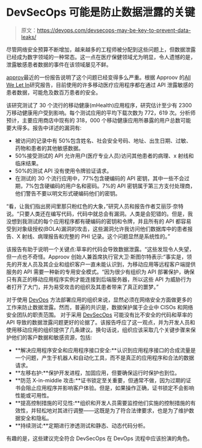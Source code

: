 # DevSecOps 可能是防止数据泄露的关键

> 原文：<https://devops.com/devsecops-may-be-key-to-prevent-data-leaks/>

尽管网络安全预算不断增加，越来越多的工程师被分配到这些问题上，但数据泄露已经成为数字领域的一种常态。这一点在医疗保健领域尤为明显，令人遗憾的是，泄露敏感患者数据的事件在该领域屡见不鲜。

[approv](https://www.approov.io/)最近的一份报告说明了这个问题已经变得多么严重。根据 Approov 的[All We Let In](https://approov.io/mhealth/hacking)研究报告，目前使用的许多移动医疗应用程序都在通过 API 泄露敏感的患者数据，可能危及数百万患者的安全。

该研究测试了 30 个流行的移动健康(mHealth)应用程序，研究估计至少有 2300 万移动健康用户受到影响。每个测试应用的平均下载次数为 772，619 次。分析师预计，主要应用商店中现有的 318，000 个移动健康应用所暴露的用户总数可能要大得多。报告中详述的漏洞有:

*   被访问的记录中有 50%包含姓名、社会安全号码、地址、出生日期、过敏、药物和患者的其他敏感数据。
*   50%接受测试的 API 允许用户(医疗专业人员)访问其他患者的病理、x 射线和临床结果。
*   50%的测试 API 没有使用令牌验证请求。
*   在测试的 30 个流行应用中，77%包含硬编码的 API 密钥，其中一些不会过期，7%包含硬编码的用户名和密码。7%的 API 密钥属于第三方支付处理商，他们警告不要以明文形式硬编码他们的密钥。

“看，让我们指出房间里那只粉红色的大象，”研究人员和报告作者艾丽莎·奈特说。“只要人类还在编写代码，代码中就总会有漏洞。人类是会犯错的。但是，我没想到我测试的每个应用程序都有硬编码的密钥和令牌，并且所有的 API 都容易受到对象级授权(BOLA)漏洞的攻击，这些漏洞允许我访问他们数据库中的患者报告、X 射线、病理报告和完整的 PHI 记录。这个问题显然是系统性的。”

该报告有助于说明一个关键点:草率的代码会导致数据泄露。“这些发现令人失望，但一点也不奇怪。Approov 创始人兼首席执行官大卫·斯图尔特表示:“事实是，领先的开发人员及其企业和组织客户一直未能认识到，为移动应用等远程客户端提供服务的 API 需要一种新的专用安全模式。“因为很少有组织为 API 部署保护，确保只有真正的移动应用程序实例才能连接到后端服务器，所以这些 API 为威胁行为者打开了大门，并为易受攻击的组织及其患者带来了真正的噩梦。”

对于使用 [DevOps](https://devops.com/?s=DevOps) 方法部署应用的组织来说，显然必须在网络安全方面做更多的工作来防止数据泄露。然而，普遍的共识是，数据保护属于企业中 CISOs 和网络安全团队的职责范围。 对于采用 [DevSecOps](https://devops.com/?s=DevSecOps) 可能没有比不安全的代码和草率的 API 导致的数据泄露问题更好的论据了。该报告呼应了这一观点，并为开发人员和使用移动应用的组织提供了几条建议。换句话说，组织应该采取几个关键步骤来保护他们的客户数据和敏感资源，包括:

*   **解决应用程序安全和应用程序接口安全:**认识到应用程序接口的合成流量是一个问题，产生于机器人和自动化工具，而不是真正的应用程序和合法的数据请求。
*   **左移右护:**保护开发进程，加固应用，但要确保运行时保护也到位。
*   **防范 X-in-middle 攻击:**证书锁定至关重要，但通常不做，因为过期的证书会阻止应用程序并影响客户体验。但是，如果操作正确，证书锁定不会影响性能或可用性。
*   **提高控制措施的可见性:**组织和开发人员需要监控他们实施的控制措施的有效性，并轻松地对其进行调整——这既是为了符合法律要求，也是为了维护数据安全和隐私。
*   **持续测试:**定期进行渗透测试和静态、动态代码分析。

有趣的是，这些建议完全符合 DevSecOps 在 DevOps 流程中应该扮演的角色。